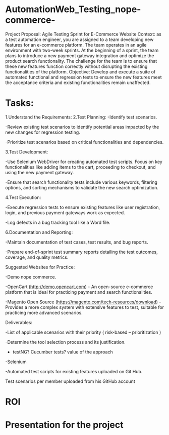 # AutomationWeb_Testing_nope-commerce-

Project Proposal: Agile Testing Sprint for E-Commerce Website
Context: as a test automation engineer, you are assigned to a team developing new features for an e-commerce platform. The team operates in an agile environment with two-week sprints. At the beginning of a sprint, the team plans to introduce a new payment gateway integration and optimize the product search functionality. The challenge for the team is to ensure that these new features function correctly without disrupting the existing functionalities of the platform.
Objective: Develop and execute a suite of automated functional and regression tests to ensure the new features meet the acceptance criteria and existing functionalities remain unaffected.

# Tasks:
1.Understand the Requirements:
2.Test Planning:
-Identify test scenarios. 

-Review existing test scenarios to identify potential areas impacted by the new changes for regression testing.

-Prioritize test scenarios based on critical functionalities and dependencies.

3.Test Development:

-Use Selenium WebDriver for creating automated test scripts. Focus on key functionalities like adding items to the cart, proceeding to checkout, and using the new payment 
gateway.

-Ensure that search functionality tests include various keywords, filtering options, and sorting mechanisms to validate the new search optimization.

4.Test Execution:

-Execute regression tests to ensure existing features like user registration, login, and previous payment gateways work as expected.

-Log defects in a bug tracking tool like a Word file.

6.Documentation and Reporting:

-Maintain documentation of test cases, test results, and bug reports.

-Prepare end-of-sprint test summary reports detailing the test outcomes, coverage, and quality metrics.

Suggested Websites for Practice:

-Demo nope commerce.

-OpenCart (http://demo.opencart.com) - An open-source e-commerce platform that is ideal for practicing payment and search functionalities.

-Magento Open Source (https://magento.com/tech-resources/download) - Provides a more complex system with extensive features to test, suitable for practicing more advanced 
scenarios.

Deliverables:

-List of applicable scenarios with their priority ( risk-based – prioritization ) 

-Determine the tool selection process and its justification.

- testNG? Cucumber tests? value of the approach
  
-Selenium 

-Automated test scripts for existing features uploaded on Git Hub.

Test scenarios per member uploaded from his GitHub account

# ROI

# Presentation for the project
